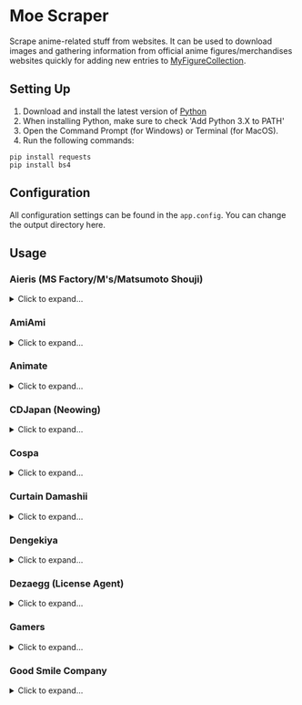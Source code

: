 # Moe Scraper
Scrape anime-related stuff from websites. It can be used to download images and gathering information from official anime figures/merchandises websites quickly for adding new entries to [MyFigureCollection](http://myfigurecollection.net/).
## Setting Up
1. Download and install the latest version of [Python](https://www.python.org/downloads/)
2. When installing Python, make sure to check 'Add Python 3.X to PATH'
3. Open the Command Prompt (for Windows) or Terminal (for MacOS).
4. Run the following commands:
```
pip install requests
pip install bs4
```
## Configuration
All configuration settings can be found in the `app.config`. You can change the output directory here.

## Usage
### Aieris (MS Factory/M's/Matsumoto Shouji)
<details>
<summary>Click to expand...</summary>
<br/>

[Aieris](https://www.aieris.jp/) is a Japanese website selling anime merchandises manufactured by MS Factory (also known as M's or Matsumoto Shouji). The Item ID can be retrieved from the item URL. E.g. `31252942` in the URL `https://www.aieris.jp/items/31252942`

#### function aieris_download_images
The `aieris_download_images` function accepts two arguments:
* `item_ids` - Array of Item IDs (can be array of string or integer)
* `save_jan_code` - (Optional) False by default, the name of the image being saved will be the Item ID. If set to be True, the JAN code of the item will used as the name of the image saved.

The output will be saved in the directory that is specified at `AIERIS_OUTPUT_IMAGE_FOLDER` in `app.config`.

Example:
```python
import moe_scraper

# Download images of products of item ID 31252942, 31252933, 31252929
moe_scraper.aieris_download_images([31252942, 31252933, 31252929], save_jan_code=True)
```

#### function aieris_download_images_by_category_id
On the website, items can be grouped by categories. The category ID can be found in the URL. E.g. `2606190` in `https://www.aieris.jp/categories/2606190`.

The `aieris_download_images_by_category_id` function downloads the images of all the items in the category. It accepts three arguments:
* `category_id` - Category ID in string or integer
* `save_jan_code` - (Optional) False by default, the name of the image being saved will be the Item ID. If set to be True, the JAN code of the item will used as the name of the image saved.
* `pages` - (Optional) Maximum number of pages to scrape. It is set as 99 by default. The scraper will stop if the number of pages found is less than `pages`.

Example:
```python
import moe_scraper

# Download images of products belonging to category ID 2606190, search up to 1 page
moe_scraper.aieris_download_images_by_category_id(2606190, save_jan_code=True, pages=1)
```
</details>

### AmiAmi
<details>
<summary>Click to expand...</summary>
<br/>

[AmiAmi](https://www.amiami.jp/) is a Japanese online retailer selling anime figures, merchandises, printed materials and media. Each item has an item code which consists of a category name and a code. For example, the product page `https://www.amiami.jp/top/detail/detail?gcode=FIGURE-611316` item code is `FIGURE-611316` where the category is `FIGURE` and code is `611316`.

AmiAmi has an English site, which also uses the same item code.

#### function amiami_download_images
The `amiami_download_images` function downloads the images of the products with the given category and code. It accepts three arguments:
* `item_ids` - List of product code (either string or integer)
* `category` - Category name the product belongs to
* `save_jan_code` - (Optional) False by default - If `True`, saves the images with the JAN (Japanese Article Number) as their name. If `False`, saves the images using the product code as the name instad.

Constant variables are provided for the various types of category used in AmiAmi:

| Category | Variable |
| --- | --- |
| CARD | AMIAMI_CATEGORY_CARD
| GAME |AMIAMI_CATEGORY_GAME |
| FIGURE |AMIAMI_CATEGORY_FIGURE |
| GOODS |AMIAMI_CATEGORY_GOODS |
| LTD-DVD |AMIAMI_CATEGORY_LTD_DVD |
| LTD-ETC |AMIAMI_CATEGORY_LTD_ETC |
| LTD-FIG |AMIAMI_CATEGORY_LTD_FIG |
| LTD-PCG |AMIAMI_CATEGORY_LTD_PCG |
| MED-BOOK |AMIAMI_CATEGORY_MED_BOOK |
| MED-CD2 |AMIAMI_CATEGORY_MED_CD2 |
| MED-DVD2 |AMIAMI_CATEGORY_MED_DVD2 |
| RAIL |AMIAMI_CATEGORY_RAIL |
| TOY-SCL2 |AMIAMI_CATEGORY_TOY_SCL2 |
| TOY-SCL3 |AMIAMI_CATEGORY_TOY_SCL3 |

The output will be saved in the directory that is specified at `AMIAMI_OUTPUT_IMAGE_FOLDER` in `app.config`.

Example:
```python
import moe_scraper as ms

# Download images of products of with item codes:
# GOODS-00389993, GOODS-00389994, GOODS-00389995, GOODS-00390411
ms.amiami_download_images([389993, 389994, 389995, 390411], category=ms.AMIAMI_CATEGORY_GOODS, save_jan_code=True)
```

#### function amiami_download_images_expr
The `amiami_download_images_expr` has the same logic as `amiami_download_images`, but accepts `expr` instead:

Example:
```python
import moe_scraper as ms

# Download images of products of with item codes:
# GOODS-00389993, GOODS-00389994, GOODS-00389995, GOODS-00390411
ms.amiami_download_images_expr('389993-389995,390411', category=ms.AMIAMI_CATEGORY_GOODS, save_jan_code=True)
```

</details>

### Animate
<details>
<summary>Click to expand...</summary>
<br/>

[Animate](https://www.animate-onlineshop.jp/) is a Japanese online retailer selling anime figures, merchandises, printed materials and media. Each item has an item ID. For example, the product page `https://www.animate-onlineshop.jp/pn/pd/1811031/` has an item ID of `1811031`.

#### function animate_download_images
The `animate_download_images` function accepts two arguments:
* `item_ids` - Array of Item IDs (can be array of string or integer)
* `save_jan_code` - (Optional) False by default, the name of the image being saved will be the Item ID. If set to be True, the JAN code of the item will used as the name of the image saved.

The output will be saved in the directory that is specified at `ANIMATE_OUTPUT_IMAGE_FOLDER` in `app.config`.

Example:
```python
import moe_scraper

# Download images of products of item ID 1811000, 1811001, 1811002, 1811031
moe_scraper.animate_download_images([1811000, 1811001, 1811002, 1811031], save_jan_code=True)
```

#### function animate_download_images_expr
The `animate_download_images_expr` function has the same logic, but expression `expr` is used instead of array of Item IDs:

Example:
```python
import moe_scraper

# Download images of products of item ID 1811000, 1811001, 1811002, 1811031
moe_scraper.animate_download_images_expr('1811000-1811002,1811031', save_jan_code=True)
```
</details>

### CDJapan (Neowing)
<details>
<summary>Click to expand...</summary>
<br/>

[CDJapan](https://www.cdjapan.co.jp/) is a Japanese online retailer selling anime figures, merchandises, printed materials and media. Each item has an item ID. For example, the product page `https://www.neowing.co.jp/product/NEOGDS-411686` has an item ID of `411686`.

The Japanese version of the website is known as [Neowing](https://www.neowing.co.jp/). The image downloads will be from the Japanese version as it will have more items than the English version.

#### function cdjapan_download_images
The `cdjapan_download_images` function accepts two arguments:
* `item_ids` - Array of Item IDs (can be array of string or integer)
* `save_jan_code` - (Optional) False by default, the name of the image being saved will be the Item ID. If set to be True, the JAN code of the item will used as the name of the image saved.

The output will be saved in the directory that is specified at `CDJAPAN_OUTPUT_IMAGE_FOLDER` in `app.config`.

Example:
```python
import moe_scraper

# Download images of products of item ID 411686, 413647, 413648, 413649
moe_scraper.cdjapan_download_images([411686, 413647, 413648, 413649], save_jan_code=True)
```

#### function cdjapan_download_images_expr
The `cdjapan_download_images_expr` function has the same logic, but expression `expr` is used instead of array of Item IDs:

Example:
```python
import moe_scraper

# Download images of products of item ID 411686, 413647, 413648, 413649
moe_scraper.cdjapan_download_images_expr('411686-413648,413649', save_jan_code=True)
```

</details>

### Cospa
<details>
<summary>Click to expand...</summary>
<br/>

[Cospa](http://cospa.co.jp/) is a Japanese company that specializes in anime merchandises, focusing on apparels (e.g. T-shirt, bags), linens products (e.g. towels, dakimakura) and occasionally wall scrolls, accessories, key chains, smartphone covers, mugs etc.

Cospa has several domains, but the code works for all domains. The domains are:
* http://cospa.co.jp/
* http://nijigencospa.com/
* http://cospatio.com/
* http://trantrip.com/
* http://www.cospa.com/videsta/

The item ID can be obtained from the URL of the product page. For example, `100719` in `http://cospa.co.jp/detail/id/00000100719`.

#### function cospa_get_item -> dictionary
The `cospa_get_item` function scrapes the product page with the given Item ID and returns a dictonary. It accepts one argument:
* `item_id` - Item ID of the product as a string or integer

The function returns a dictionary:

| Key | Type | Description |
| --- | --- | --- |
| id | string | Item ID |
| name | string | Item name |
| website | string | Item Page URL |
| jan | string | JAN (Japanese Article Number) |
| price | integer | Item price in Japanese yen |
| image_urls | list | Item image URLs |
| sales_info | list | Item information related to sales (e.g. release dates, event information) |
| comments | list | Item comments and description |
| sizes | list | Item sizes information (e.g. S/M/L/XL sizes for T-shirts) |

Example:
```python
import moe_scraper

# Get information of item with ID 100719.
moe_scraper.cospa_get_item(100719)
```

#### function cospa_get_items -> list(dictionary)
The `cospa_get_items` function is similar to `cospa_get_item` function, but accepts an array of Item IDs instead of just one and returns a list of dictionary.
* `item_ids` - Array of ItemIDs (can be array of string or integer)

Example:
```python
import moe_scraper

# Get information of items with ID 100719, 101021, 100407, 100408, 100409
moe_scraper.cospa_get_items([100719, 101021, 100407, 100408, 100409])
```

#### function cospa_get_items_expr -> list(dictionary)
The `cospa_get_items_expr` function has the same logic as `cospa_get_items` function but accepts the expression `expr`.

Example:
```python
import moe_scraper

# Get information of items with ID 100719, 101021, 100407, 100408, 100409
moe_scraper.cospa_get_items_expr('100719,101021,100407-100409')
```

#### function cospa_download_images
The `cospa_download_images` function accepts two arguments:
* `item_ids` - Array of Item IDs (can be array of string or integer)
* `save_jan_code` - (Optional) False by default, the name of the image being saved will be the ItemID. If set to be True, the JAN code of the item will used as the name of the image saved.

The output will be saved in the directory that is specified at `COSPA_OUTPUT_IMAGE_FOLDER` in `app.config`.

Example:
```python
import moe_scraper

# Download images of products of item ID 100719, 101021, 100407, 100408 and 100409
moe_scraper.cospa_download_images([100719, 101021, 100407, 100408, 100409], save_jan_code=True)
```

#### function cospa_download_images_expr
The `cospa_download_images_expr` function has the same logic, but expression `expr` is used instead of array of Item IDs:

Example:
```python
import moe_scraper

# Download images of products of item ID 100719, 101021, 100407, 100408 and 100409
moe_scraper.cospa_download_images_expr('100719,101021,100407-100409', save_jan_code=True)
```
</details>

### Curtain Damashii
<details>
<summary>Click to expand...</summary>
<br/>

[Curtain Damashii](https://www.curtain-damashii.com/) is a Japanese manufacturer that sells anime merchandises specializing in curtains. It also sells wall scrolls, pillow cases, dakimakura covers, bed sheets etc.

#### function curtain_damashii_download_images
The `curtain_damashii_download_images` function download items by item IDs. The item ID can be obtained from the item URL. E.g. `tape_teibo01-b2` in `https://www.curtain-damashii.com/item/tape_teibo01-b2/`.

The function accepts one argument:
* `item_ids` - List of Item IDs in string

The output will be saved in the directory that is specified at `CURTAIN_DAMASHII_OUTPUT_IMAGE_FOLDER` in `app.config`.

Example:
```python
import moe_scraper

# Download images of products of item ID tape_teibo01-b2 and tape_fgob12-b2
moe_scraper.curtain_damashii_download_images(['tape_teibo01-b2', 'tape_fgob12-b2'])
```

#### function curtain_damashii_download_images_by_category_id
The `curtain_damashii_download_images_by_category_id` function downloads items that belongs to the category ID. The category ID can be obtained from the URL.

Example: Category ID `towel` in `https://www.curtain-damashii.com/item/category/towel/`

The function accepts two arguments:
* `category_id` - Category ID of the category in string
* `pages` - (Optional) Maximum number of pages for the scraper to search

Example:
```python
import moe_scraper

# Download images of products belonging to 'towel' category up to the first page
moe_scraper.curtain_damashii_download_images_by_category_id('towel', pages=1)
```

#### function curtain_damashii_download_images_by_tag_id
The `curtain_damashii_download_images_by_tag_id` function downloads items that belongs to the tag ID. The tag ID can be obtained from the URL.

Example: Tag ID `kanokari` in `https://www.curtain-damashii.com/item/tag/kanokari/`

The function accepts two arguments:
* `tag_id` - Tag ID of the tag in string
* `pages` - (Optional) Maximum number of pages for the scraper to search

Example:
```python
import moe_scraper

# Download images of products belonging to 'kanokari' tag up to the first page
moe_scraper.curtain_damashii_download_images_by_tag_id('kanokari', pages=1)
```

#### function curtain_damashii_download_images_by_event_id
The `curtain_damashii_download_images_by_event_id` function downloads items that belongs to the event ID. The event ID can be obtained from the URL.

Example: Event ID `c98` in `https://www.curtain-damashii.com/event/c98/`

The function accepts two arguments:
* `event_id` - Event ID of the event in string
* `pages` - (Optional) Maximum number of pages for the scraper to search

Example:
```python
import moe_scraper

# Download images of products belonging to 'c98' event up to the first page
moe_scraper.curtain_damashii_download_images_by_event_id('c98', pages=1)
```
</details>

### Dengekiya
<details>
<summary>Click to expand...</summary>
<br/>

[Dengekiya](https://dengekiya.com/) - To be updated.

#### function dengekiya_download_images
To be updated.

#### function dengekiya_download_images_by_series
To be updated.

#### function dengekiya_download_images_by_magazine
To be updated.

#### function dengekiya_download_images_by_item_type
To be updated.

#### function dengekiya_download_images_preorder
To be updated.

#### function dengekiya_download_images_new_item
To be updated.

</details>

### Dezaegg (License Agent)
<details>
<summary>Click to expand...</summary>
<br/>

[Dezaegg](http://dezaegg.com/) is a Japanese website selling anime merchandises manufactured by License Agent. The Item ID can be retrieved from the item URL. E.g. `77135` in the URL `http://dezaegg.com/products/detail.php?product_id=77135`

#### function dezaegg_download_images
The `dezaegg_download_images` function accepts two arguments:
* `item_ids` - Array of Item IDs (can be array of string or integer)
* `save_jan_code` - (Optional) False by default, the name of the image being saved will be the Item ID. If set to be True, the JAN code of the item will used as the name of the image saved.

The output will be saved in the directory that is specified at `DEZAEGG_OUTPUT_IMAGE_FOLDER` in `app.config`.

Example:
```python
import moe_scraper

# Download images of products of item ID 77129, 77130, 77131 and 77135
moe_scraper.dezaegg_download_images([77129, 77130, 77131, 77135], save_jan_code=True)
```

#### function dezaegg_download_images_expr
The `dezaegg_download_images_expr` function has the same logic, but expression `expr` is used instead of array of Item IDs:

Example:
```python
import moe_scraper

# Download images of products of item ID 77129, 77130, 77131 and 77135
moe_scraper.dezaegg_download_images_expr('77129-77131,77135', save_jan_code=True)
```

</details>

### Gamers
<details>
<summary>Click to expand...</summary>
<br/>

[Gamers](https://www.gamers.co.jp/) is a Japanese online retailer selling anime figures, merchandises, printed materials and media. Each item has an item ID. For example, the product page `https://www.animate-onlineshop.jp/pn/pd/10503350/` has an item ID of `10503350`.

#### function gamers_download_images
The `gamers_download_images` function accepts two arguments:
* `item_ids` - Array of Item IDs (can be array of string or integer)
* `save_jan_code` - (Optional) False by default, the name of the image being saved will be the Item ID. If set to be True, the JAN code of the item will used as the name of the image saved.

The output will be saved in the directory that is specified at `GAMERS_OUTPUT_IMAGE_FOLDER` in `app.config`.

Example:
```python
import moe_scraper

# Download images of products of item ID 10503000, 10503001, 10503002, 10503350
moe_scraper.gamers_download_images([10503000, 10503001, 10503002, 10503350], save_jan_code=True)
```

#### function gamers_download_images_expr
The `gamers_download_images_expr` function has the same logic, but expression `expr` is used instead of array of Item IDs:

Example:
```python
import moe_scraper

# Download images of products of item ID 10503000, 10503001, 10503002, 10503350
moe_scraper.gamers_download_images_expr('10503000-10503002,10503350', save_jan_code=True)
```
</details>

### Good Smile Company
<details>
<summary>Click to expand...</summary>
<br/>

[Good Smile Company](https://www.goodsmile.info) is a Japanese company specializing in anime figures and nendoroids. It also sell goods as well. It has a [English website](https://www.goodsmile.info/en/).

The Item ID can be found in the product page URL. For example, `9900` in `https://www.goodsmile.info/en/product/9900/POP+UP+PARADE+Senku+Ishigami.html`.

#### function goodsmile_get_item -> dictionary
The `goodsmile_get_item` function scrapes the product page with the given Item ID and returns a dictonary. It accepts one argument:
* `item_id` - Item ID of the product as a string or integer
* `is_english` - (Optional) False by default. Retrieves item information from the English website if set as True, otherwise retrieves from Japanese website. Note: Japanese website may contain more items than English ones.

The function returns a dictionary:

| Key | Type | Description |
| --- | --- | --- |
| id | string | Item ID |
| name | string | Item name |
| series | string | Item series (e.g. anime) |
| manufacturer | string | Item manufacturer |
| category | string | Item category |
| price | string | Item price in Japanese yen |
| release_date | string | Item release date |
| specifications | string | Item specifications |
| sculptor | string | Item sculptor (for figures) |
| website | string | Item Page URL |
| announcement_date | string | Item announcement date (for some goods) |
| description | list | Item descriptions |
| image_urls | list | Item image URLs |
| sizes | list | Item sizes information (e.g. S/M/L size) |
| other_info | dictionary | Other product information that is found on the website but not recognized by the scraper will be listed here as a dictionary |
| related_items | list(dictionary) | Related items to the item will be listed here as list of dictionary. Each dictonary has the item ID `id` and name `name`. |

Example:
```python
import moe_scraper

# Get information of item with ID 9900
moe_scraper.goodsmile_get_item(9900)
```

#### function goodsmile_get_items -> list(dictionary)
The `goodsmile_get_items` function is similar to `goodsmile_get_item` function, but accepts an array of Item IDs instead of just one and returns a list of dictionary.
* `item_ids` - Array of ItemIDs (can be array of string or integer)

Example:
```python
import moe_scraper

# Get information of items with ID 9893, 9894, 9895, 9900
moe_scraper.goodsmile_get_items([9893, 9894, 9895, 9900])
```

#### function goodsmile_get_items_expr -> list(dictionary)
The `goodsmile_get_items_expr` function has the same logic as `goodsmile_get_items` function but accepts the expression `expr`.

Example:
```python
import moe_scraper

# Get information of items with ID 9893, 9894, 9895, 9900
moe_scraper.goodsmile_get_items_expr('9893-9895,9900')
```

#### function goodsmile_download_images
The `goodsmile_download_images` function accepts one argument:
* `item_ids` - Array of ItemIDs (can be array of string or integer)

The output will be saved in the directory that is specified at `GOODSMILE_OUTPUT_IMAGE_FOLDER` in `app.config`.

Example:
```python
import moe_scraper

# Download images of products of item ID 9893, 9894, 9895, 9900
moe_scraper.goodsmile_download_images([9893, 9894, 9895, 9900])
```

#### function goodsmile_download_images_expr
The `goodsmile_download_images_expr` function has the same logic, but expression `expr` is used instead of array of Item IDs:

Example:
```python
import moe_scraper

# Download images of products of item ID 9893, 9894, 9895, 9900
moe_scraper.goodsmile_download_images_expr('9893-9895,9900')
```

#### function goodsmile_download_images_front_page
The `goodsmile_download_images_front_page` function downloads all the items under 'Latest Figure Releases' or 'Latest Merch' on the front page of the website. The function accepts two optional arguments:
* `is_figure` - (Optional) True by default. Specify `True` to download only figures. Specify `False` to download only merchandises.
* `is_english` - (Optional) False by default. Specify `True` to download based on the English website's front page. Specify `False` for the Japanese website.

The output will be saved in the directory that is specified at `GOODSMILE_OUTPUT_IMAGE_FOLDER` in `app.config`.

Example:
```python
import moe_scraper

# Download images of figures on the English website's front page
moe_scraper.goodsmile_download_images_front_page(is_figure=True, is_english=True)

# Download images of merchandises on the Japanese website's front page
moe_scraper.goodsmile_download_images_front_page(is_figure=False, is_english=False)
```
</details>
